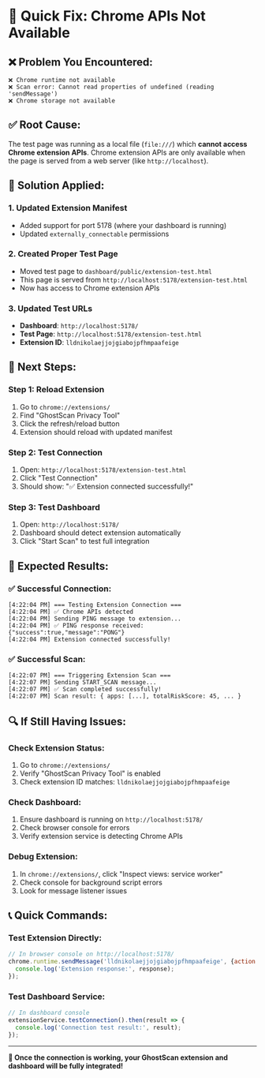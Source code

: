# 🚨 Quick Fix: Chrome APIs Not Available

## ❌ **Problem You Encountered:**
```
❌ Chrome runtime not available
❌ Scan error: Cannot read properties of undefined (reading 'sendMessage')
❌ Chrome storage not available
```

## ✅ **Root Cause:**
The test page was running as a local file (`file:///`) which **cannot access Chrome extension APIs**. Chrome extension APIs are only available when the page is served from a web server (like `http://localhost`).

## 🔧 **Solution Applied:**

### **1. Updated Extension Manifest**
- Added support for port 5178 (where your dashboard is running)
- Updated `externally_connectable` permissions

### **2. Created Proper Test Page**
- Moved test page to `dashboard/public/extension-test.html`
- This page is served from `http://localhost:5178/extension-test.html`
- Now has access to Chrome extension APIs

### **3. Updated Test URLs**
- **Dashboard**: `http://localhost:5178/`
- **Test Page**: `http://localhost:5178/extension-test.html`
- **Extension ID**: `lldnikolaejjojgiabojpfhmpaafeige`

## 🚀 **Next Steps:**

### **Step 1: Reload Extension**
1. Go to `chrome://extensions/`
2. Find "GhostScan Privacy Tool"
3. Click the refresh/reload button
4. Extension should reload with updated manifest

### **Step 2: Test Connection**
1. Open: `http://localhost:5178/extension-test.html`
2. Click "Test Connection"
3. Should show: "✅ Extension connected successfully!"

### **Step 3: Test Dashboard**
1. Open: `http://localhost:5178/`
2. Dashboard should detect extension automatically
3. Click "Start Scan" to test full integration

## 🎯 **Expected Results:**

### **✅ Successful Connection:**
```
[4:22:04 PM] === Testing Extension Connection ===
[4:22:04 PM] ✅ Chrome APIs detected
[4:22:04 PM] Sending PING message to extension...
[4:22:04 PM] ✅ PING response received: {"success":true,"message":"PONG"}
[4:22:04 PM] Extension connected successfully!
```

### **✅ Successful Scan:**
```
[4:22:07 PM] === Triggering Extension Scan ===
[4:22:07 PM] Sending START_SCAN message...
[4:22:07 PM] ✅ Scan completed successfully!
[4:22:07 PM] Scan result: { apps: [...], totalRiskScore: 45, ... }
```

## 🔍 **If Still Having Issues:**

### **Check Extension Status:**
1. Go to `chrome://extensions/`
2. Verify "GhostScan Privacy Tool" is enabled
3. Check extension ID matches: `lldnikolaejjojgiabojpfhmpaafeige`

### **Check Dashboard:**
1. Ensure dashboard is running on `http://localhost:5178/`
2. Check browser console for errors
3. Verify extension service is detecting Chrome APIs

### **Debug Extension:**
1. In `chrome://extensions/`, click "Inspect views: service worker"
2. Check console for background script errors
3. Look for message listener issues

## 📞 **Quick Commands:**

### **Test Extension Directly:**
```javascript
// In browser console on http://localhost:5178/
chrome.runtime.sendMessage('lldnikolaejjojgiabojpfhmpaafeige', {action: 'PING'}, (response) => {
  console.log('Extension response:', response);
});
```

### **Test Dashboard Service:**
```javascript
// In dashboard console
extensionService.testConnection().then(result => {
  console.log('Connection test result:', result);
});
```

---

**🎉 Once the connection is working, your GhostScan extension and dashboard will be fully integrated!** 